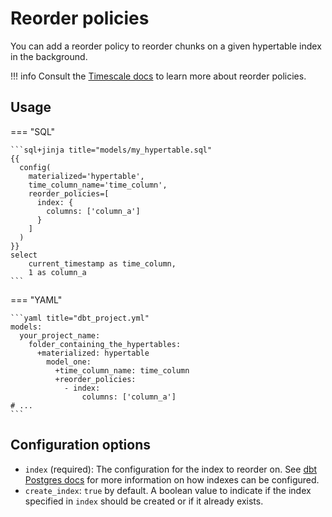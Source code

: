 # Reorder policies

You can add a reorder policy to reorder chunks on a given hypertable index in the background.

!!! info
    Consult the [Timescale docs](https://docs.timescale.com/api/latest/hypertable/add_reorder_policy/) to learn more about reorder policies.

## Usage

=== "SQL"

    ```sql+jinja title="models/my_hypertable.sql"
    {{
      config(
        materialized='hypertable',
        time_column_name='time_column',
        reorder_policies=[
          index: {
            columns: ['column_a']
          }
        ]
      )
    }}
    select
        current_timestamp as time_column,
        1 as column_a
    ```

=== "YAML"

    ```yaml title="dbt_project.yml"
    models:
      your_project_name:
        folder_containing_the_hypertables:
          +materialized: hypertable
            model_one:
              +time_column_name: time_column
              +reorder_policies:
                - index:
                    columns: ['column_a']
    # ...
    ```

## Configuration options

* `index` (required): The configuration for the index to reorder on. See [dbt Postgres docs](https://docs.getdbt.com/reference/resource-configs/postgres-configs#indexes) for more information on how indexes can be configured.
* `create_index`: `true` by default. A boolean value to indicate if the index specified in `index` should be created or if it already exists.
